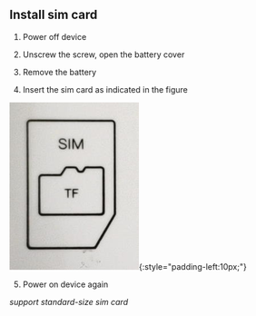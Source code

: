 ## Install sim card

 1. Power off device
 
 2. Unscrew the screw, open the battery cover
 
 3. Remove the battery
 
 4. Insert the sim card as indicated in the figure
 
  ![](images/battery-0.jpg){:style="padding-left:10px;"}
 
 5. Power on device again


 *support standard-size sim card*
